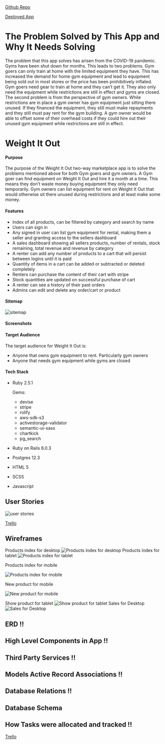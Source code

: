 [Github Repo](https://github.com/davidkerr766/weight-it-out)

[Deployed App]( https://weight-it-out.herokuapp.com/)

# The Problem Solved by This App and Why It Needs Solving
The problem that this app solves has arisen from the COVID-19 pandemic.  Gyms have been shut down for months.  This leads to two problems.  Gym goers can only train at home with the limited equipment they have.  This has increased the demand for home gym equipment and lead to equipment being sold out in most stores or the price has been prohibitively inflated.  Gym goers need gear to train at home and they can’t get it.  They also only need the equipment while restrictions are still in effect and gyms are closed.
The second problem is from the perspective of gym owners.  While restrictions are in place a gym owner has gym equipment just sitting there unused.  If they financed the equipment, they still must make repayments and they still must pay rent for the gym building.  A gym owner would be able to offset some of their overhead costs if they could hire out their unused gym equipment while restrictions are still in effect.
# Weight It Out
#### Purpose
The purpose of the Weight It Out two-way marketplace app is to solve the problems mentioned above for both Gym goers and gym owners.  A Gym goer can find equipment on Weight It Out and hire it a month at a time.  This means they don’t waste money buying equipment they only need temporarily.  Gym owners can list equipment for rent on Weight It Out that would otherwise sit there unused during restrictions and at least make some money.
#### Features
* Index of all products, can be filtered by category and search by name
* Users can sign in
* Any signed in user can list gym equipment for rental, making them a seller and granting access to the sellers dashboard
* A sales dashboard showing all sellers products, number of rentals, stock remaining, total revenue and revenue by category
* A renter can add any number of products to a cart that will persist between logins until it is paid
* Quantity of items in a cart can be added or subtracted or deleted completely
* Renters can purchase the content of their cart with stripe
* Stock quantities are updated on successful purchase of cart
* A renter can see a history of their past orders
* Admins can edit and delete any order/cart or product

#### Sitemap
![sitemap](docs/weight-it-out_sitemap.jpeg)
#### Screenshots

#### Target Audience
The target audience for Weight It Out is:
* Anyone that owns gym equipment to rent.  Particularly gym owners
* Anyone that needs gym equipment while gyms are closed
#### Tech Stack
* Ruby 2.5.1

	Gems:
	* devise
	* stripe
	* rolify
	* aws-sdk-s3
	* activestorage-validator
	* semantic-ui-sass
	* chartkick
	* pg_search
* Ruby on Rails 6.0.3
* Postgres 12.3
* HTML 5
* SCSS
* Javascript

## User Stories
![user stories](docs/user_stories.jpg)

[Trello](https://trello.com/b/bqyWmgto/weight-it-out)
## Wireframes
Products index for desktop
![Products index for desktop](docs/products_desktop.jpg)
Products index for tablet
![Products index for tablet](docs/products_tablet.jpg)

Products index for mobile

![Products index for mobile](docs/products_mobile.jpg)

New product for mobile

![New product for mobile](docs/new_product_mobile.jpg)

Show product for tablet
![Show product for tablet](docs/show_product_tablet.jpg)
Sales for Desktop
![Sales for Desktop](docs/sales_desktop.jpg)

## ERD !!

## High Level Components in App !!

## Third Party Services !!

## Models Active Record Associations !!

## Database Relations !!

## Database Schema

## How Tasks were allocated and tracked !!
[Trello](https://trello.com/b/bqyWmgto/weight-it-out)
